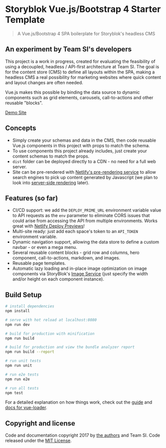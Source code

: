 # Storyblok Vue.js/Bootstrap 4 Starter Template
> A Vue.js/Bootstrap 4 SPA boilerplate for Storyblok's headless CMS

## An experiment by Team SI's developers
This project is a work in progress, created for evaluating the feasibility of using a decoupled, headless / API-first architecture at Team SI. The goal is for the content store (CMS) to define all layouts within the SPA, making a headless CMS a real possibility for marketing websites where quick content and layout changes are often needed.

Vue.js makes this possible by binding the data source to dynamic components such as grid elements, carousels, call-to-actions and other reusable "blocks".

[Demo Site](https://teamsi-vuejs-starter.netlify.com/)

## Concepts
- Simply create your schemas and data in the CMS, then code reusable Vue.js components in this project with props to match the schema.
- To use components this project already includes, just create your content schemas to match the props.
- `dist` folder can be deployed directly to a CDN - no need for a full web server.
- Site can be pre-rendered with [Netlify's pre-rendering service](https://www.netlify.com/docs/prerendering/) to allow search engines to pick up content generated by Javascript (we plan to look into [server-side rendering](https://vuejs.org/v2/guide/ssr.html) later).

## Features (so far)
- CI/CD support: we add the `DEPLOY_PRIME_URL` environment variable value to API requests as the `env` parameter to eliminate CORS issues that could arise from accessing the API from multiple environments. Works great with [Netlify Deploy Previews](https://www.netlify.com/docs/continuous-deployment/)!
- Multi-site ready: just add each space's token to an `API_TOKEN` environment variable.
- Dynamic navigation support, allowing the data store to define a custom navbar - or even a mega menu.
- Several reusable content blocks - grid row and columns, hero component, call-to-actions, markdown, and images.
- Reusable page templates.
- Automatic lazy loading and in-place image optimization on image components via StoryBlok's [Image Service](https://www.storyblok.com/docs/image-service) (just specify the width and/or height on each component instance).

## Build Setup
``` bash
# install dependencies
npm install

# serve with hot reload at localhost:8080
npm run dev

# build for production with minification
npm run build

# build for production and view the bundle analyzer report
npm run build --report

# run unit tests
npm run unit

# run e2e tests
npm run e2e

# run all tests
npm test
```

For a detailed explanation on how things work, check out the [guide](http://vuejs-templates.github.io/webpack/) and [docs for vue-loader](http://vuejs.github.io/vue-loader).


## Copyright and license
Code and documentation copyright 2017 by [the authors](https://github.com/teamsidev/storyblok-vue.js-bootstrap4-starter/graphs/contributors) and Team SI. Code released under the [MIT License](https://github.com/teamsidev/storyblok-vue.js-bootstrap4-starter/blob/master/LICENSE).
